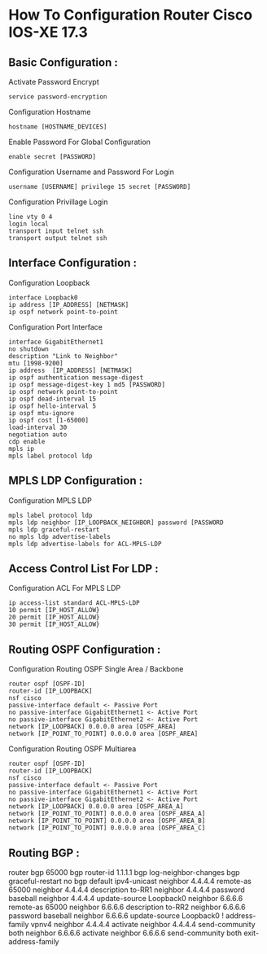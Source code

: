 # How To Configuration Router Cisco IOS-XE 17.3

Basic Configuration :
---------------
Activate Password Encrypt
```
service password-encryption
```
Configuration Hostname
```
hostname [HOSTNAME_DEVICES]
```
Enable Password For Global Configuration
```
enable secret [PASSWORD]
```
Configuration Username and Password For Login
```
username [USERNAME] privilege 15 secret [PASSWORD]
```
Configuration Privillage Login
```
line vty 0 4
login local
transport input telnet ssh
transport output telnet ssh
```

Interface Configuration :
---------------
Configuration Loopback
```
interface Loopback0
ip address [IP_ADDRESS] [NETMASK]
ip ospf network point-to-point
```
Configuration Port Interface
```
interface GigabitEthernet1
no shutdown
description "Link to Neighbor"
mtu [1998-9200]
ip address  [IP_ADDRESS] [NETMASK]
ip ospf authentication message-digest
ip ospf message-digest-key 1 md5 [PASSWORD]
ip ospf network point-to-point
ip ospf dead-interval 15
ip ospf hello-interval 5
ip ospf mtu-ignore
ip ospf cost [1-65000]
load-interval 30
negotiation auto
cdp enable
mpls ip
mpls label protocol ldp
```

MPLS LDP Configuration :
---------------
Configuration MPLS LDP
```
mpls label protocol ldp
mpls ldp neighbor [IP_LOOPBACK_NEIGHBOR] password [PASSWORD
mpls ldp graceful-restart
no mpls ldp advertise-labels
mpls ldp advertise-labels for ACL-MPLS-LDP
```

Access Control List For LDP :
---------------
Configuration ACL For MPLS LDP
```
ip access-list standard ACL-MPLS-LDP
10 permit [IP_HOST_ALLOW}
20 permit [IP_HOST_ALLOW}
30 permit [IP_HOST_ALLOW}
```

Routing OSPF Configuration :
---------------
Configuration Routing OSPF Single Area / Backbone
```
router ospf [OSPF-ID]
router-id [IP_LOOPBACK]
nsf cisco
passive-interface default <- Passive Port
no passive-interface GigabitEthernet1 <- Active Port
no passive-interface GigabitEthernet2 <- Active Port
network [IP_LOOPBACK] 0.0.0.0 area [OSPF_AREA]
network [IP_POINT_TO_POINT] 0.0.0.0 area [OSPF_AREA]
```
Configuration Routing OSPF Multiarea
```
router ospf [OSPF-ID]
router-id [IP_LOOPBACK]
nsf cisco
passive-interface default <- Passive Port
no passive-interface GigabitEthernet1 <- Active Port
no passive-interface GigabitEthernet2 <- Active Port
network [IP_LOOPBACK] 0.0.0.0 area [OSPF_AREA_A]
network [IP_POINT_TO_POINT] 0.0.0.0 area [OSPF_AREA_A]
network [IP_POINT_TO_POINT] 0.0.0.0 area [OSPF_AREA_B]
network [IP_POINT_TO_POINT] 0.0.0.0 area [OSPF_AREA_C]
```

Routing BGP :
---------------
router bgp 65000
bgp router-id 1.1.1.1
bgp log-neighbor-changes
bgp graceful-restart
no bgp default ipv4-unicast
neighbor 4.4.4.4 remote-as 65000
neighbor 4.4.4.4 description to-RR1
neighbor 4.4.4.4 password baseball
neighbor 4.4.4.4 update-source Loopback0
neighbor 6.6.6.6 remote-as 65000
neighbor 6.6.6.6 description to-RR2
neighbor 6.6.6.6 password baseball
neighbor 6.6.6.6 update-source Loopback0
!
address-family vpnv4
neighbor 4.4.4.4 activate
neighbor 4.4.4.4 send-community both
neighbor 6.6.6.6 activate
neighbor 6.6.6.6 send-community both
exit-address-family



 







